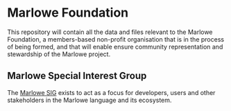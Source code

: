 # Marlowe Foundation

This repository will contain all the data and files relevant to the Marlowe Foundation, a members-based non-profit organisation that is in the process of being formed, and that will enable ensure community representation and stewardship of the Marlowe project.

## Marlowe Special Interest Group

The [Marlowe SIG](https://github.com/marlowe-foundation/org/blob/main/sig-charter.md) exists to act as a focus for developers, users and other stakeholders in the Marlowe language and its ecosystem.

